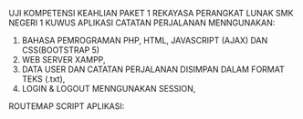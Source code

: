 UJI KOMPETENSI KEAHLIAN PAKET 1 REKAYASA PERANGKAT LUNAK SMK NEGERI 1 KUWUS
APLIKASI CATATAN PERJALANAN MENNGUNAKAN:
1. BAHASA PEMROGRAMAN PHP, HTML, JAVASCRIPT (AJAX) DAN CSS(BOOTSTRAP 5)
2. WEB SERVER XAMPP,
3. DATA USER DAN CATATAN PERJALANAN DISIMPAN DALAM FORMAT TEKS (.txt), 
4. LOGIN & LOGOUT MENNGUNAKAN SESSION,

ROUTEMAP SCRIPT APLIKASI:

